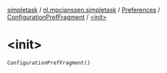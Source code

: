 [simpletask](../../../index.md) / [nl.mpcjanssen.simpletask](../../index.md) / [Preferences](../index.md) / [ConfigurationPrefFragment](index.md) / [&lt;init&gt;](.)

# &lt;init&gt;

`ConfigurationPrefFragment()`